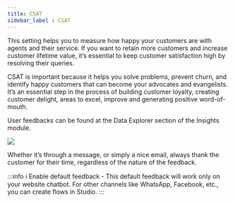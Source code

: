 ```yaml
---
title: CSAT
sidebar_label : CSAT
---
```




This setting helps you to measure how happy your customers are with agents and their service. If you want to retain more customers and increase customer lifetime value, it’s essential to keep customer satisfaction high by resolving their queries.

CSAT is important because it helps you solve problems, prevent churn, and identify happy customers that can become your advocates and evangelists. It’s an essential step in the process of building customer loyalty, creating customer delight, areas to excel, improve and generating positive word-of-mouth.

User feedbacks can be found at the Data Explorer section of the Insights module.


![](https://i.imgur.com/JblqV5v.png)

Whether it’s through a message, or simply a nice email, always thank the customer for their time, regardless of the nature of the feedback.

:::info
:information_source: Enable default feedback - This default feedback will work only on your website chatbot. For other channels like WhatsApp, Facebook, etc., you can create flows in Studio.
:::